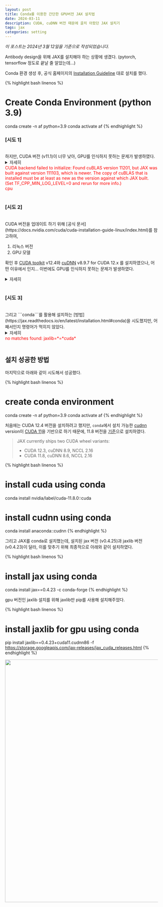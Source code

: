 ```yaml
---
layout: post
title: Conda를 이용한 간단한 GPU버전 JAX 설치법 
date: 2024-03-11
description: CUDA, cuDNN 버전 때문에 골치 아팠던 JAX 설치기
tags: jax
categories: setting
---
```


*이 포스트는 2024년 3월 12일을 기준으로 작성되었습니다.*

Antibody design을 위해 JAX를 설치해야 하는 상황에 생겼다. (pytorch, tensorflow 정도로 끝날 줄 알았는데...)

Conda 환경 생성 후, 공식 홈페이지의 [Installation Guideline](https://jax.readthedocs.io/en/latest/installation.html#nvidia-gpu) 대로 설치를 했다.

{% highlight bash linenos %}
  # Create Conda Environment (python 3.9)
  conda create -n af python=3.9
  conda activate af
{% endhighlight %}

### [시도 1]
<br>
하지만, CUDA 버전 (v11.1)이 너무 낮아, GPU를 인식하지 못하는 문제가 발생하였다.
<details>
  <summary>자세히</summary>
    CUDA version이 다음과 같이 다르게 나타났지만(<a href="https://stackoverflow.com/questions/53422407/different-cuda-versions-shown-by-nvcc-and-nvidia-smi">차이가 나는 이유</a>), 11.x라 공식 Guideline인 <a href="https://jax.readthedocs.io/en/latest/installation.html#nvidia-gpu">Installing JAX</a>에서 'CUDA 11 installation' 코드로 설치 시도함.
  {% highlight bash linenos %}
  nvidia-smi{% endhighlight %}
    <img width="800" src='{{"/assets/img/blog1_install_jax/nvidia-smi_results.png" | relative_url}}'>

  {% highlight bash linenos %}
  nvcc --version{% endhighlight %}
    <img width="500" src='{{"/assets/img/blog1_install_jax/nvcc_results.png" | relative_url}}'>

    <br>

{% highlight bash linenos %}
  # CUDA 11 installation
  # Note: wheels only available on linux.
  pip install --upgrade "jax[cuda11_pip]" -f https://storage.googleapis.com/jax-releases/jax_cuda_releases.html
{% endhighlight %}

{% highlight python linenos %}
  python
  from jax.lib import xla_bridge
  print(xla_bridge.get_backend().platform)
{% endhighlight %}

Log 메세지를 통해 CUDA version이 너무 낮음을 알 수 있었다.<br>

    <!-- <img width="500" src='{{"/assets/img/blog1_install_jax/jax_check.png" | relative_url}}'>

    <br> -->

</details>
<div style="color:red;">CUDA backend failed to initialize: Found cuBLAS version 11201, but JAX was built against version 111103, which is newer. The copy of cuBLAS that is installed must be at least as new as the version against which JAX built. (Set TF_CPP_MIN_LOG_LEVEL=0 and rerun for more info.)<br>
cpu</div>
<br>

### [시도 2]
<br>
CUDA 버전을 업데이트 하기 위해 [공식 문서](https://docs.nvidia.com/cuda/cuda-installation-guide-linux/index.html)를 참고하여,

1. 리눅스 버전
2. GPU 모델

확인 후 [CUDA toolkit](https://developer.nvidia.com/cuda-downloads) v12.4와 [cuDNN](https://developer.nvidia.com/rdp/cudnn-archive) v8.9.7 for CUDA 12.x 를 설치하였으나, 어떤 이유에서 인지... 이번에도 GPU를 인식하지 못하는 문제가 발생하였다.
<details>
  <summary>자세히</summary>
    <img width="800" src='{{"/assets/img/blog1_install_jax/env_setup.png" | relative_url}}'>

    <br>

{% highlight bash linenos %}
  # in .bash_profile
  export PATH=/usr/local/cuda-12.4/bin${PATH:+:${PATH}}
  export LD_LIBRARY_PATH=/usr/local/cuda-12.4/lib64${LD_LIBRARY_PATH:+:${LD_LIBRARY_PATH}}

  # after save
  source ~/.bash_profile
{% endhighlight %}
</details>

<br>

### [시도 3]
<br>
그리고 ```conda```를 활용해 설치하는 [방법](https://jax.readthedocs.io/en/latest/installation.html#conda)을 시도했지만, 어째서인지 명령어가 먹히지 않았다.

<details>
  <summary>자세히</summary>
{% highlight bash linenos %}
  conda install jax -c conda-forge
  conda install jaxlib=*=*cuda* jax cuda-nvcc -c conda-forge -c nvidia
{% endhighlight %}
    <!-- <img width="500" src='{{"/assets/img/blog1_install_jax/conda_jaxlib_trial.png" | relative_url}}'> -->
</details>
<div style="color:red;">no matches found: jaxlib=*=*cuda*</div>
<br>

## 설치 성공한 방법

마지막으로 아래와 같이 시도해서 성공했다.

{% highlight bash linenos %}
# create conda environment
conda create -n af python=3.9
conda activate af
{% endhighlight %}

처음에는 CUDA 12.4 버전을 설치하려고 했지만, ```conda```에서 설치 가능한 [cudnn](https://anaconda.org/anaconda/cudnn) version이 [CUDA 11](https://anaconda.org/nvidia/cuda)을 기반으로 하기 때문에, 11.8 버전을 [기준](https://jax.readthedocs.io/en/latest/installation.html#pip-installation-gpu-cuda-installed-locally-harder)으로 설치하였다.

> JAX currently ships two CUDA wheel variants:
> * CUDA 12.3, cuDNN 8.9, NCCL 2.16
> * CUDA 11.8, cuDNN 8.6, NCCL 2.16

{% highlight bash linenos %}
  # install cuda using conda
  conda install nvidia/label/cuda-11.8.0::cuda

  # install cudnn using conda
  conda install anaconda::cudnn
{% endhighlight %}

그리고 JAX를 conda로 설치했는데, 설치된 jax 버전 (v0.4.25)과 jaxlib 버전 (v0.4.23)이 달라, 이를 맞추기 위해 최종적으로 아래와 같이 설치하였다.

{% highlight bash linenos %}
  # install jax using conda
  conda install jax==0.4.23 -c conda-forge
{% endhighlight %}

gpu 버전인 jaxlib 설치를 위해 jaxlib만 pip를 사용해 설치해주었다.

{% highlight bash linenos %}
  # install jaxlib for gpu using conda
  pip install jaxlib==0.4.23+cuda11.cudnn86 -f https://storage.googleapis.com/jax-releases/jax_cuda_releases.html
{% endhighlight %}

<img width="800" src='{{"/assets/img/blog1_install_jax/success.png" | relative_url}}'>